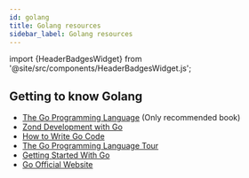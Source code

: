 ```yaml
---
id: golang
title: Golang resources
sidebar_label: Golang resources
---
```


import {HeaderBadgesWidget} from '@site/src/components/HeaderBadgesWidget.js';

<HeaderBadgesWidget />

## Getting to know Golang

* [The Go Programming Language](https://www.amazon.com/Programming-Language-Addison-Wesley-Professional-Computing/dp/0134190440)  \(Only recommended book\)
* [Zond Development with Go](https://goethereumbook.org)
* [How to Write Go Code](http://golang.org/doc/code.html)
* [The Go Programming Language Tour](http://tour.golang.org/)
* [Getting Started With Go](http://www.youtube.com/watch?v=2KmHtgtEZ1s)
* [Go Official Website](https://golang.org/)


